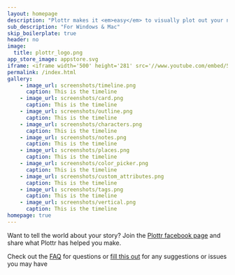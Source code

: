 ```yaml
---
layout: homepage
description: "Plottr makes it <em>easy</em> to visually plot out your novel. Finally a tool that works the way you think. Write powerful stories with ease. Be that writer that you’ve always dreamed of being!"
sub_description: "For Windows & Mac"
skip_boilerplate: true
header: no
image:
  title: plottr_logo.png
app_store_image: appstore.svg
iframe: <iframe width='500' height='281' src='//www.youtube.com/embed/5nkrmbTSW1A' frameborder='0' allowfullscreen></iframe>
permalink: /index.html
gallery:
    - image_url: screenshots/timeline.png
      caption: This is the timeline
    - image_url: screenshots/card.png
      caption: This is the timeline
    - image_url: screenshots/outline.png
      caption: This is the timeline
    - image_url: screenshots/characters.png
      caption: This is the timeline
    - image_url: screenshots/notes.png
      caption: This is the timeline
    - image_url: screenshots/places.png
      caption: This is the timeline
    - image_url: screenshots/color_picker.png
      caption: This is the timeline
    - image_url: screenshots/custom_attributes.png
      caption: This is the timeline
    - image_url: screenshots/tags.png
      caption: This is the timeline
    - image_url: screenshots/vertical.png
      caption: This is the timeline
homepage: true
---
```


Want to tell the world about your story? Join the [Plottr facebook page](http://facebook.com/plottrapp) and share what Plottr has helped you make.  

Check out the [FAQ](https://plottr.freshdesk.com/support/solutions) for questions or [fill this out](https://plottr.freshdesk.com/support/tickets/new) for any suggestions or issues you may have
